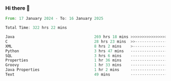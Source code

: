 ### Hi there 👋

<!--
**luoxuanzao/luoxuanzao** is a ✨ _special_ ✨ repository because its `README.md` (this file) appears on your GitHub profile.

Here are some ideas to get you started:

- 🔭 I’m currently working on ...
- 🌱 I’m currently learning ...
- 👯 I’m looking to collaborate on ...
- 🤔 I’m looking for help with ...
- 💬 Ask me about ...
- 📫 How to reach me: ...
- 😄 Pronouns: ...
- ⚡ Fun fact: ...
-->

<!--START_SECTION:waka-->

```rust
From: 17 January 2024 - To: 16 January 2025

Total Time: 322 hrs 22 mins

Java                                   269 hrs 18 mins >>>>>>>>>>>>>>>>>>>>>----   83.51 %
C                                      28 hrs 23 mins  >>-----------------------   08.81 %
XML                                    8 hrs 2 mins    >------------------------   02.49 %
Python                                 3 hrs 47 mins   -------------------------   01.17 %
SQL                                    3 hrs 6 mins    -------------------------   00.97 %
Properties                             1 hr 36 mins    -------------------------   00.50 %
Groovy                                 1 hr 33 mins    -------------------------   00.48 %
Java Properties                        1 hr 2 mins     -------------------------   00.32 %
Text                                   49 mins         -------------------------   00.25 %
```

<!--END_SECTION:waka-->